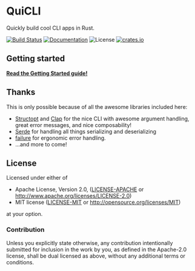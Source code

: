 # QuiCLI

Quickly build cool CLI apps in Rust.

[![Build Status](https://travis-ci.org/killercup/quicli.svg)][Travis]
[![Documentation](https://img.shields.io/badge/docs-master-blue.svg)][Documentation]
![License](https://img.shields.io/crates/l/quicli.svg)
[![crates.io](https://img.shields.io/crates/v/quicli.svg)][Crates.io]

[Travis]: https://travis-ci.org/killercup/quicli
[Crates.io]: https://crates.io/crates/quicli
[Documentation]: https://docs.rs/quicli

## Getting started

**[Read the Getting Started guide!](docs/Readme.md)**

## Thanks

This is only possible because of all the awesome libraries included here:

- [Structopt] and [Clap] for the nice CLI with awesome argument handling, great
  error messages, and nice composability!
- [Serde] for handling all things serializing and deserializing
- [failure] for ergonomic error handling.
- …and more to come!

[Structopt]: https://docs.rs/structopt-derive
[Clap]: https://clap.rs/
[Serde]: https://serde.rs/
[failure]: https://boats.gitlab.io/failure/

## License

Licensed under either of

 * Apache License, Version 2.0, ([LICENSE-APACHE](LICENSE-APACHE) or http://www.apache.org/licenses/LICENSE-2.0)
 * MIT license ([LICENSE-MIT](LICENSE-MIT) or http://opensource.org/licenses/MIT)

at your option.

### Contribution

Unless you explicitly state otherwise, any contribution intentionally
submitted for inclusion in the work by you, as defined in the Apache-2.0
license, shall be dual licensed as above, without any additional terms or
conditions.
